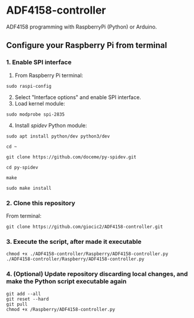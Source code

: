 # ADF4158-controller
ADF4158 programming with RaspberryPi (Python) or Arduino.
## Configure your Raspberry Pi from terminal
### 1. Enable SPI interface
1. From Raspberry Pi terminal:
```
sudo raspi-config
```
2. Select "Interface options" and enable SPI interface.
3. Load kernel module:
```
sudo modprobe spi-2835
```
4. Install _spidev_ Python module:
```
sudo apt install python/dev python3/dev
```
```
cd ~
```
```
git clone https://github.com/doceme/py-spidev.git
```
```
cd py-spidev
```
```
make
```
```
sudo make install
```

### 2. Clone this repository
From terminal:
```
git clone https://github.com/giocic2/ADF4158-controller.git
```
### 3. Execute the script, after made it executable
```
chmod +x ./ADF4158-controller/Raspberry/ADF4158-controller.py
./ADF4158-controller/Raspberry/ADF4158-controller.py
```
### 4. (Optional) Update repository discarding local changes, and make the Python script executable again
```
git add --all
git reset --hard
git pull
chmod +x /Raspberry/ADF4158-controller.py
```